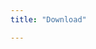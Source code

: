 ```yaml
---
title: "Download"

---
```

<script setup>
  import TheDownload from "@/views/download/TheDownload.vue"
</script>

<TheDownload />
